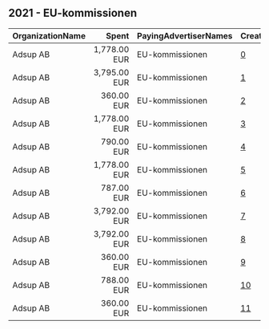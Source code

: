 ## 2021 - EU-kommissionen 
|OrganizationName|Spent|PayingAdvertiserNames|CreativeUrls|Impressions|Genders|AgeBrackets|CountryCodes|BillingAddresses|CandidateBallotInformation|
|:---|---:|:---|:---|---:|:---|:---|:---|:---|:---|
|Adsup AB|1,778.00 EUR|EU-kommissionen|[0](https://www.snap.com/political-ads/asset/e85d480afe2e75832b3ac9f5a59694c027032be743c3dc3f3317bee9ccf25ffe?mediaType=mp4)|310,472||25-29|sweden|"KÄMPEGATAN 6,Göteborg,41104,SE"||
|Adsup AB|3,795.00 EUR|EU-kommissionen|[1](https://www.snap.com/political-ads/asset/06e4d1b6512c915e3aa78a90b7a79c136b9a6b1dde768b37d919ddb41a176fce?mediaType=mp4)|645,306||18-24|sweden|"KÄMPEGATAN 6,Göteborg,41104,SE"||
|Adsup AB|360.00 EUR|EU-kommissionen|[2](https://www.snap.com/political-ads/asset/c50d9cc5ea8ac6eea62b64c1b9ed5274506ff343c87278c1ba495899615626e3?mediaType=mp4)|496,338||25-29|sweden|"KÄMPEGATAN 6,Göteborg,41104,SE"||
|Adsup AB|1,778.00 EUR|EU-kommissionen|[3](https://www.snap.com/political-ads/asset/f645664b23084d79f043be18f04cc658acc12f71223d823b000c34d167ccaae8?mediaType=mp4)|310,519||25-29|sweden|"KÄMPEGATAN 6,Göteborg,41104,SE"||
|Adsup AB|790.00 EUR|EU-kommissionen|[4](https://www.snap.com/political-ads/asset/ed04dcc2fba77e6781556e135de98dee48c997952e060a25feb30742102c116f?mediaType=mp4)|1,266,869||18-24|sweden|"KÄMPEGATAN 6,Göteborg,41104,SE"||
|Adsup AB|1,778.00 EUR|EU-kommissionen|[5](https://www.snap.com/political-ads/asset/c50d9cc5ea8ac6eea62b64c1b9ed5274506ff343c87278c1ba495899615626e3?mediaType=mp4)|311,030||25-29|sweden|"KÄMPEGATAN 6,Göteborg,41104,SE"||
|Adsup AB|787.00 EUR|EU-kommissionen|[6](https://www.snap.com/political-ads/asset/65ca0e7b668dce2e8f1d9345230039fdea7ade2d0ee2ad5ba0d072be31f02dc0?mediaType=mp4)|1,251,173||18-24|sweden|"KÄMPEGATAN 6,Göteborg,41104,SE"||
|Adsup AB|3,792.00 EUR|EU-kommissionen|[7](https://www.snap.com/political-ads/asset/c50d9cc5ea8ac6eea62b64c1b9ed5274506ff343c87278c1ba495899615626e3?mediaType=mp4)|646,142||18-24|sweden|"KÄMPEGATAN 6,Göteborg,41104,SE"||
|Adsup AB|3,792.00 EUR|EU-kommissionen|[8](https://www.snap.com/political-ads/asset/06e4d1b6512c915e3aa78a90b7a79c136b9a6b1dde768b37d919ddb41a176fce?mediaType=mp4)|640,375||18-24|sweden|"KÄMPEGATAN 6,Göteborg,41104,SE"||
|Adsup AB|360.00 EUR|EU-kommissionen|[9](https://www.snap.com/political-ads/asset/86638ec37be67cf0680c9e80fc5b3daefa4443c5e34aaaaf021b63b837e1ca85?mediaType=mp4)|499,711||25-29|sweden|"KÄMPEGATAN 6,Göteborg,41104,SE"||
|Adsup AB|788.00 EUR|EU-kommissionen|[10](https://www.snap.com/political-ads/asset/06e4d1b6512c915e3aa78a90b7a79c136b9a6b1dde768b37d919ddb41a176fce?mediaType=mp4)|1,257,136||18-24|sweden|"KÄMPEGATAN 6,Göteborg,41104,SE"||
|Adsup AB|360.00 EUR|EU-kommissionen|[11](https://www.snap.com/political-ads/asset/06e4d1b6512c915e3aa78a90b7a79c136b9a6b1dde768b37d919ddb41a176fce?mediaType=mp4)|495,614||25-29|sweden|"KÄMPEGATAN 6,Göteborg,41104,SE"||
